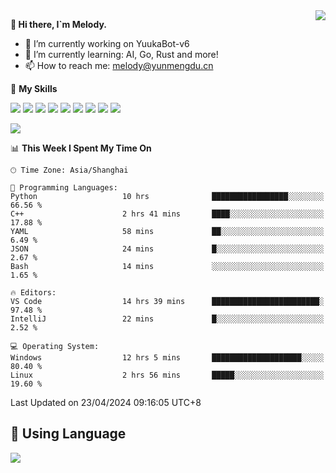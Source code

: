 <a href="#">
  <img align="right" src="https://github-readme-stats.vercel.app/api?username=melodyyuuka&count_private=true&show_icons=true" />
</a>

**👋 Hi there, I`m Melody.**

- 🔭 I’m currently working on YuukaBot-v6
- 🌱 I’m currently learning: AI, Go, Rust and more!
- 📫 How to reach me: melody@yunmengdu.cn

🌟 **My Skills** 

![](https://img.shields.io/badge/-Python-3e74a2?style=flat-square&logo=Python&logoColor=fff)
![](https://img.shields.io/badge/-Java-007396?style=flat-square&logo=OpenJDK&logoColor=fff)
![](https://img.shields.io/badge/-Node.js-339933?style=flat-square&logo=Node.js&logoColor=fff)
![](https://img.shields.io/badge/-Git-f05032?style=flat-square&logo=git&logoColor=fff)
![](https://img.shields.io/badge/-PostgreSQL-4169e1?style=flat-square&logo=PostgreSQL&logoColor=fff)
![](https://img.shields.io/badge/-Rust-000000?style=flat-square&logo=rust&logoColor=fff)
![](https://img.shields.io/badge/-VSCode-007acc?style=flat-square&logo=Visual-Studio-Code&logoColor=fff)
![](https://img.shields.io/badge/-FastAPI-009688?style=flat-square&logo=FastAPI&logoColor=fff)
![](https://img.shields.io/badge/-Linux-000000?style=flat-square&logo=Linux&logoColor=fff)


![](https://wakatime.com/badge/user/fa6dc0e2-47c5-4d2d-ae45-69fec6f2122c.svg)

<!--START_SECTION:waka-->
📊 **This Week I Spent My Time On** 

```text
🕑︎ Time Zone: Asia/Shanghai

💬 Programming Languages: 
Python                   10 hrs              █████████████████░░░░░░░░   66.56 % 
C++                      2 hrs 41 mins       ████░░░░░░░░░░░░░░░░░░░░░   17.88 % 
YAML                     58 mins             ██░░░░░░░░░░░░░░░░░░░░░░░    6.49 % 
JSON                     24 mins             █░░░░░░░░░░░░░░░░░░░░░░░░    2.67 % 
Bash                     14 mins             ░░░░░░░░░░░░░░░░░░░░░░░░░    1.65 % 

🔥 Editors: 
VS Code                  14 hrs 39 mins      ████████████████████████░   97.48 % 
IntelliJ                 22 mins             █░░░░░░░░░░░░░░░░░░░░░░░░    2.52 % 

💻 Operating System: 
Windows                  12 hrs 5 mins       ████████████████████░░░░░   80.40 % 
Linux                    2 hrs 56 mins       █████░░░░░░░░░░░░░░░░░░░░   19.60 % 
```


 Last Updated on 23/04/2024 09:16:05 UTC+8
<!--END_SECTION:waka-->

## 🥰 **Using Language**

![](https://github-readme-stats.vercel.app/api/wakatime?username=MelodyYuyuko&layout=compact&hide_border=true)
